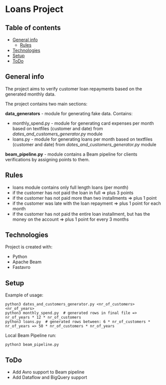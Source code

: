 # Loans Project

## Table of contents
- [General info](#general-info)
  * [Rules](#rules)
- [Technologies](#technologies)
- [Setup](#setup)
- [ToDo](#todo)


## General info

The project aims to verify customer loan repayments based on the generated monthly data.

The project contains two main sections:

**data_generators** - module for generating fake data. Contains:
- monthly_spend.py - module for generating card expenses per month based on textfiles (customer and date) from *dates_and_customers_generator.py* module
- loans.py - module for generating loans per month based on textfiles (customer and date) from *dates_and_customers_generator.py* module

**beam_pipeline.py** - module contains a Beam pipeline for clients verifications by assigning points to them.

## Rules

* loans module contains only full length loans (per month)
* if the customer has not paid the loan in full => plus 3 points
* if the customer has not paid more than two installments => plus 1 point
* if the customer was late with the loan repayment => plus 1 point for each month
* if the customer has not paid the entire loan installment, but has the money on the account => plus 1 point for every 3 months
	
## Technologies

Project is created with:
* Python
* Apache Beam
* Fastavro
	
## Setup

Example of usage:
```
python3 dates_and_customers_generator.py <nr_of_customers> <nr_of_years>
python3 monthly_spend.py  # generated rows in final file => nr_of_years * 12 * nr_of_customers
python3 loans.py  # generated rows between: 6 * nr_of_customers * nr_of_years => 50 * nr_of_customers * nr_of_years
```

Local Beam Pipeline run:
```
python3 beam_pipeline.py
```

## ToDo

* Add Avro support to Beam pipeline
* Add Dataflow and BigQuery support
